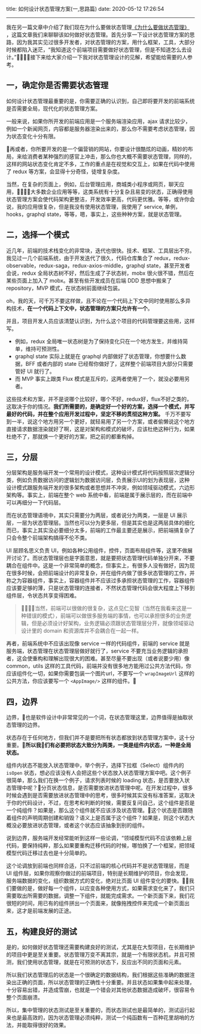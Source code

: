 title: 如何设计状态管理方案(一,思路篇)
date: 2020-05-12 17:26:54

---

我在另一篇文章中介绍了我们现在为什么要做状态管理[《为什么要做状态管理》
](https://www.chencanhao.com/Js/why-state-management)，这篇文章我们来聊聊该如何做好状态管理。首先分享一下设计状态管理方案的思路，因为我其实见过很多开发者，对状态管理的方案，用什么框架，工具，大部分时候都陷入迷茫，“我知道这个前端项目需要做好状态管理，但是不知道怎么去设计。”接下来给大家介绍一下我对状态管理设计的见解，希望能给需要的人参考。

## 一，确定你是否需要状态管理
如何设计状态管理最重要的是，你需要正确的认识到，自己即将要开发的前端系统是否需要全局，现代化的状态管理方案。

一般来说，如果你所开发的前端应用是一个服务端渲染应用，ajax 请求比较少，例如一个新闻网页，内容都是服务器渲染出来的，那么你不需要考虑状态管理，因为状态变化十分有限。

再或者，你所要开发的是一个偏营销的网站，你要设计很酷炫的动画，精妙的布局，来给消费者某种强烈的感官上冲击，那么你也大概不需要状态管理，同样的，这样的网站状态变化肯定不多，工作的重点是在视觉和交互上，如果在代码中使用了 redux 等方案，会显得十分奇怪，徒增复杂度。

当然，在复杂的页面上，例如，后台管理应用，商城类小程序或网页，聊天应用，大多数企业应用等等，这类系统有十分复杂且易变的状态，正确得使用状态管理方案会使代码架构更整洁，开发效率更高，代码更优雅。等等，或许你会说，我的应用很复杂，但是我没有使用状态管理，我使用了 service, 单例，hooks，graphql state，等等，嗯，事实上，这些种种方案，就是状态管理。

## 二，选择一个模式

近几年，前端的技术栈变化的非常块，迭代也很快。技术、框架、工具层出不穷。我见过一几个前端系统，由于开发迭代了很久，代码仓库集合了 redux，redux-observable，redux-saga，redux-axios-middle，graphql state，甚至开发者会说，redux 全局状态树不好，然后生成了子状态树，mobx 很火很不错，然后在某些页面上加入了 mobx。甚至有些开发成员在后端 DDD 思想中搬来了 repository，MVP 模式，在状态树前面继续包装。

oh，我的天，可千万不要这样做，且不论在一个代码上下文中同时使用那么多异构技术，**在一个代码上下文中，状态管理的方案只允许有一个**。

并且，项目开发人员应该清楚认识到，为什么这个项目的代码管理要这些用，这样写。

- 例如，redux 全局唯一状态树是为了保持变化只在一个地方发生，并维持简单，维持可预测性。
- graphql state 实际上就是在 graphql 内部做好了状态管理，你想要什么数据，BFF 或者内部的 state 已经帮你做好了，这样整个前端项目大部分只需要管好 UI 就行了。
- 而 MVP 事实上跟类 Flux 模式是互斥的，这两者使用了一个，就没必要用另者。

这些技术和方案，并不是说哪个比较好，哪个不好，redux好，flux不好之类的，这取决于你的情况。**我们所需要的，是确定好一个好的方案，选择一个模式，并写最好的代码，并在整个应用开发过程中，坚定不移的贯彻这种方案。** 千万不要写到一半，说这个地方用另一个更好，就轻易用了另一个方案，或者偷懒说这个地方直接请求数据渲染就好了啊，这是对架构和模式的破坏，应该杜绝这种行为，如果杜绝不了，那就换一个更好的方案，把之前的都重构掉。

## 三，分层
分层架构是服务端开发一个常用的设计模式，这种设计模式将代码按照层次逻辑分类，例如负责数据访问的逻辑划为数据访问层，负责展示UI的划为表现层，这种设计模式跟服务端开发的很多架构或者思想并不冲突，例如领域驱动模式，六边形架构等。事实上，前端在整个 web 系统中看，前端是属于展示层的，而在前端中可以再细分一下代码层。

而在状态管理语境中，其实只需要分为两层，或者说分为两类，一层是 UI 展示层，一层为状态管理层。当然也可以分为更多层，但是其实也是这两层具体的细化而已，事实上其实没必要细分太多，前端的工作最主要还是展示，把前端搞复杂了只会令整个前端架构搞得不伦不类。

UI 层顾名思义负责 UI，例如各种公用组件，控件，页面布局组件等，这里不做展开讨论了。而状态管理层也是字面意思，就是要把状态管理代码单独分开来，不要耦合在组件中。这是一个非常简单的概念，但事实上，有很多人没有做好，因为现在很多时候，会把前端设计的非常复杂，并在组件内做了很多状态管理的工作，并称之为容器组件，事实上，容器组件并不应该过多承担状态管理的工作，容器组件应该要足够的薄，只是状态管理的连接者，不然状态管理代码会很大程度上下移到组件层，令状态共享变得困难。

> 当然，前端可以很做的很复杂，这点见仁见智（当然在我看来这是一种错误的模式），前端可以做很多服务端的事情，也可以承担很多的业务逻辑，但是必须设计好架构，业务逻辑必须跟状态管理层分开，就像领域驱动设计里的 domain 和资源库并不会耦合在一起一样。

再者，前端系统中不应该出现像 service 一样的代码组件，前端的 service 就是服务端，状态管理在状态管理层做好就行了，service 不要充当业务逻辑的承担者，这会使重构和理解出现很大的困难。甚至尽量不要出现（或者说要少用）像 common，utils 这样的工具代码，前端并没有很多地方能用过公共方法代码，你应该组件化一切，如果你需要包装一个图片url，不要写一个 `wrapImageUrl` 这样的公共方法，你应该要写一个 `<AppImage/>` 这样的组件。

## 四，边界
边界，也是软件设计中非常常见的一个词，在状态管理这里，边界值得是抽取状态管理的边界。

状态存在于任何地方，但我们并不是要把所有状态都放到状态管理方案中，这十分重要。**所以我们有必要把状态大致分为两类，一类是组件内状态，一种是全局状态。**

组件内状态不能放入状态管理中，举个例子，选择下拉框（Select）组件内的 `isOpen` 状态，想必应该没有人会把这些个状态放入状态管理方案中吧。这个例子很简单，那么我们在换一个例子，请求列表时候的 loading 状态，是否要放入状态管理中呢？分页状态信息，是否需要放进状态管理中呢。在开发过程中，很多时候会遇到是否需要放进状态管理中的思考，很多时候其实没有标准答案，这取决于你的代码设计，不过，在思考和判断的时候，需要反复问自己，这个组件是否是一个纯组件？如果是，那么这个组件就不应该涉及状态管理。这个状态是否跟随着组件的声明周期创建和销毁？语义上是否属于这个组件？如果是，则这个状态大概没必要放进状态管理，或者这个状态应该抽象到别的组件。

说到边界，服务端开发经常能听到这样一些论调，“领域模型代码不应该依赖上层代码，要保持纯粹，那么如果要重构迁移代码的时候，哪怕换了一个框架，把领域模型代码迁移过去也是十分简单的。

这个论调放到前端也同样合适，只不过前端的核心代码并不是状态管理层，而是 UI 组件层，如果你观察你做过的前端项目，特别是长期维护的项目，你会发现，服务端数据的变化，组织数据方式的变化，绝对比页面 UI 组件变化的要快。我们要做的是，做好每一个组件，以应变各种使用方式，如果需求变化来了，我们只需要取出所需要的数据，调整一下组件，就能完成需求。一个新页面下来，我们花很短的时间，用已有的组件拼出一个页面来，就像拖拽控件来完成一个新页面出来，这才是前端发展的正途。

## 五，构建良好的测试
是的，如何做好状态管理还需要构建良好的测试，尤其是在大型项目，在长期维护的项目中更是至关重要。状态管理万变不离其宗，就是一个有限状态机，并且可预测，我们使用状态管理，就是在可预测的状态下，反应出不同的页面和元素。

所以我们状态管理后的状态是一个很确定的数据结构，我们根据这些准确的数据渲染出正确的页面，所以状态管理的正确性十分重要。并且状态如果集中起来处理，十分容易出错，并造成雪崩，也就是一个错会对其他状态数据造成破坏，很容易令整个页面崩溃。

所以，集中管理的状态测试是至关重要的，而状态测试也是最简单的，测试运行起来也是最高效的，因为状态管理必须纯粹，测试一个纯函数有一百种花里胡哨的方法，并能取得很好的效果。

